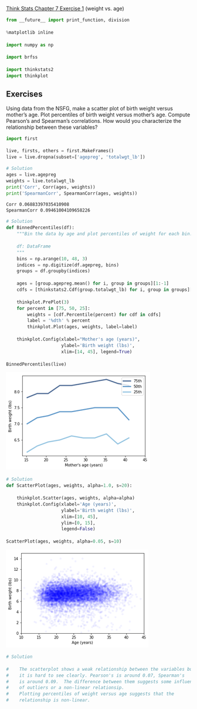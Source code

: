 [Think Stats Chapter 7 Exercise 1](http://greenteapress.com/thinkstats2/html/thinkstats2008.html#toc70) (weight vs. age)

>> 

```python
from __future__ import print_function, division

%matplotlib inline

import numpy as np

import brfss

import thinkstats2
import thinkplot
```

## Exercises

Using data from the NSFG, make a scatter plot of birth weight versus mother’s age. Plot percentiles of birth weight versus mother’s age. Compute Pearson’s and Spearman’s correlations. How would you characterize the relationship between these variables?


```python
import first

live, firsts, others = first.MakeFrames()
live = live.dropna(subset=['agepreg', 'totalwgt_lb'])
```


```python
# Solution
ages = live.agepreg
weights = live.totalwgt_lb
print('Corr', Corr(ages, weights))
print('SpearmanCorr', SpearmanCorr(ages, weights))
```

    Corr 0.06883397035410908
    SpearmanCorr 0.09461004109658226



```python
# Solution 
def BinnedPercentiles(df):
    """Bin the data by age and plot percentiles of weight for each bin.

    df: DataFrame
    """
    bins = np.arange(10, 48, 3)
    indices = np.digitize(df.agepreg, bins)
    groups = df.groupby(indices)

    ages = [group.agepreg.mean() for i, group in groups][1:-1]
    cdfs = [thinkstats2.Cdf(group.totalwgt_lb) for i, group in groups][1:-1]

    thinkplot.PrePlot(3)
    for percent in [75, 50, 25]:
        weights = [cdf.Percentile(percent) for cdf in cdfs]
        label = '%dth' % percent
        thinkplot.Plot(ages, weights, label=label)

    thinkplot.Config(xlabel="Mother's age (years)",
                     ylabel='Birth weight (lbs)',
                     xlim=[14, 45], legend=True)
    
BinnedPercentiles(live)
```


![alt text](https://github.com/marineveits/dsp/blob/master/img/output_62_0.png)




```python
# Solution 
def ScatterPlot(ages, weights, alpha=1.0, s=20):

    thinkplot.Scatter(ages, weights, alpha=alpha)
    thinkplot.Config(xlabel='Age (years)',
                     ylabel='Birth weight (lbs)',
                     xlim=[10, 45],
                     ylim=[0, 15],
                     legend=False)
    
ScatterPlot(ages, weights, alpha=0.05, s=10)
```


![alt text](https://github.com/marineveits/dsp/blob/master/img/output_63_0.png)


```python
# Solution 

#    The scatterplot shows a weak relationship between the variables but
#    it is hard to see clearly. Pearson's is around 0.07, Spearman's
#    is around 0.09.  The difference between them suggests some influence
#    of outliers or a non-linear relationsip.
#    Plotting percentiles of weight versus age suggests that the
#    relationship is non-linear.  
```
